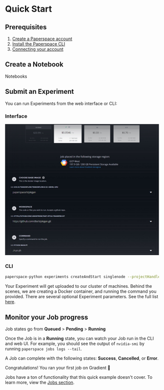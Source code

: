 # Quick Start

## Prerequisites 

1. [Create a Paperspace account ](https://www.paperspace.com/account/signup)
2. [Install the Paperspace CLI ](../cli/install-the-cli.md#installation)
3. [Connecting your account](../cli/install-the-cli.md#connecting-your-account)

## Create a Notebook

Notebooks 

## Submit an Experiment

You can run Experiments from the web interface or CLI:

### Interface

![](../.gitbook/assets/untitled-1.jpg)

### CLI

```bash
paperspace-python experiments createAndStart singlenode --projectHandle prj0ztwij --container Test-Container --machineType P4000 --command "nvidia-smi --name test-01
```

Your Experiment will get uploaded to our cluster of machines. Behind the scenes, we are creating a Docker container, and running the command you provided. There are several optional Experiment parameters.  See the full list [here](../jobs/create-a-job.md#job-parameters).

## Monitor your Job progress

Job states go from **Queued** &gt; **Pending** &gt; **Running**

Once the Job is in a **Running** state, you can watch your Job run in the CLI and web UI. For example, you should see the output of `nvidia-smi` by running `paperspace jobs logs --tail`. 

A Job can complete with the following states: **Success**, **Cancelled**, or **Error**.

 Congratulations! You ran your first job on Gradient 🚀

Jobs have a ton of functionality that this quick example doesn't cover.  To learn more, view the [Jobs section](../jobs/create-a-job.md).

